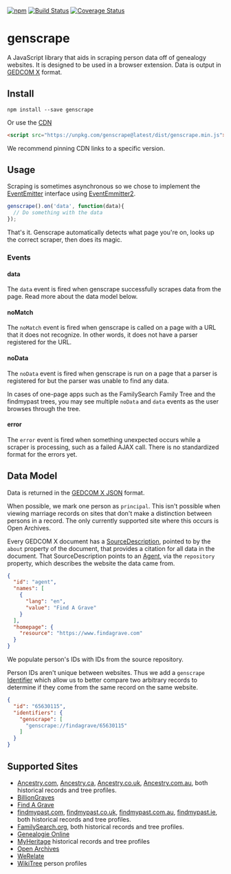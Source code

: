 [![npm](https://img.shields.io/npm/v/genscrape.svg?maxAge=2592000)](https://www.npmjs.com/package/genscrape)
[![Build Status](https://travis-ci.org/rootsdev/genscrape.svg)](https://travis-ci.org/rootsdev/genscrape)
[![Coverage Status](https://coveralls.io/repos/rootsdev/genscrape/badge.svg)](https://coveralls.io/r/rootsdev/genscrape)

genscrape
==========

A JavaScript library that aids in scraping person data off of genealogy websites.
It is designed to be used in a browser extension. Data is output in
[GEDCOM X](http://www.gedcomx.org/) format.

## Install

```
npm install --save genscrape
```

Or use the [CDN](https://unpkg.com/#/)

```html
<script src="https://unpkg.com/genscrape@latest/dist/genscrape.min.js"></script>
```

We recommend pinning CDN links to a specific version.

## Usage

Scraping is sometimes asynchronous so we chose to implement the [EventEmitter](https://nodejs.org/api/events.html)
interface using [EventEmmitter2](https://github.com/asyncly/EventEmitter2).

```js
genscrape().on('data', function(data){
  // Do something with the data
});
```

That's it. Genscrape automatically detects what page you're on, looks up the
correct scraper, then does its magic.

### Events

#### data

The `data` event is fired when genscrape successfully scrapes data from the page.
Read more about the data model below.

#### noMatch

The `noMatch` event is fired when genscrape is called on a page with a URL that
it does not recognize. In other words, it does not have a parser registered for
the URL.

#### noData

The `noData` event is fired when genscrape is run on a page that a parser is
registered for but the parser was unable to find any data.

In cases of one-page apps such as the FamilySearch Family Tree and the findmypast
trees, you may see multiple `noData` and `data` events as the user browses through
the tree.

#### error

The `error` event is fired when something unexpected occurs while a scraper is
processing, such as a failed AJAX call. There is no standardized format for the
errors yet.

## Data Model

Data is returned in the [GEDCOM X JSON](https://github.com/FamilySearch/gedcomx/blob/master/specifications/json-format-specification.md)
format.

When possible, we mark one person as `principal`. This isn't possible when
viewing marriage records on sites that don't make a distinction between persons
in a record. The only currently supported site where this occurs is Open Archives.

Every GEDCOM X document has a [SourceDescription](https://github.com/FamilySearch/gedcomx/blob/master/specifications/conceptual-model-specification.md#source-description),
pointed to by the `about` property of the document, that provides a citation for
all data in the document. That SourceDescription points to an [Agent](https://github.com/FamilySearch/gedcomx/blob/master/specifications/conceptual-model-specification.md#agent),
via the `repository` property, which describes the website the data came from.

```json
{
  "id": "agent",
  "names": [
    {
      "lang": "en",
      "value": "Find A Grave"
    }
  ],
  "homepage": {
    "resource": "https://www.findagrave.com"
  }
}
```

We populate person's IDs with IDs from the source repository.

Person IDs aren't unique between websites. Thus we add a `genscrape`
[Identifier](https://github.com/FamilySearch/gedcomx/blob/master/specifications/conceptual-model-specification.md#identifier-type)
which allow us to better compare two arbitrary records to determine if they come
from the same record on the same website.

```json
{
  "id": "65630115",
  "identifiers": {
    "genscrape": [
      "genscrape://findagrave/65630115"
    ]
  }
}
```

## Supported Sites

* [Ancestry.com](http://ancestry.com), [Ancestry.ca](http://ancestry.ca), [Ancestry.co.uk](http://ancestry.co.uk), [Ancestry.com.au](http://ancestry.com.au), both historical records and tree profiles.
* [BillionGraves](http://billiongraves.com/)
* [Find A Grave](http://www.findagrave.com/)
* [findmypast.com](http://www.findmypast.com), [findmypast.co.uk](http://www.findmypast.co.uk), [findmypast.com.au](http://www.findmypast.com.au), [findmypast.ie](http://www.findmypast.ie), both historical records and tree profiles.
* [FamilySearch.org](https://familysearch.org), both historical records and tree profiles.
* [Genealogie Online](https://www.genealogieonline.nl)
* [MyHeritage](https://www.myheritage.com) historical records and tree profiles
* [Open Archives](https://www.openarch.nl)
* [WeRelate](http://www.werelate.org/)
* [WikiTree](https://www.wikitree.com/) person profiles
